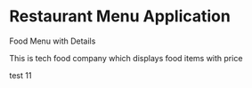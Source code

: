 # Restaurant Menu Application

Food Menu with Details

This is tech food company which displays food items with price



test
11
